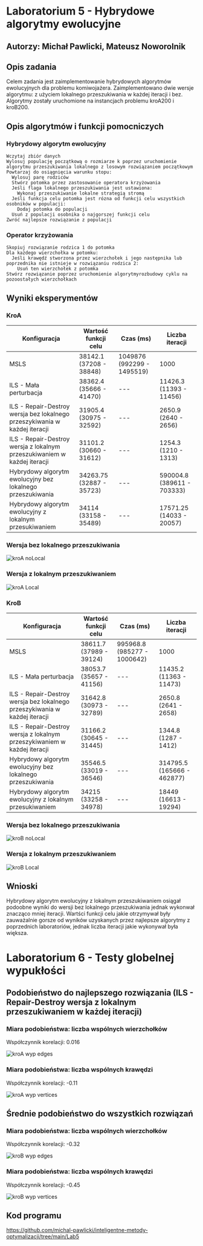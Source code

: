 # Laboratorium 5 - Hybrydowe algorytmy ewolucyjne

## Autorzy: Michał Pawlicki, Mateusz Noworolnik

## Opis zadania

Celem zadania jest zaimplementowanie hybrydowych algorytmów ewolucyjnych dla problemu komiwojażera. Zaimplementowano dwie wersje algorytmu: z użyciem lokalnego przeszukiwania w każdej iteracji i bez. Algorytmy zostały uruchomione na instancjach problemu kroA200 i kroB200.

## Opis algorytmów i funkcji pomocniczych

### Hybrydowy algorytm ewolucyjny

```
Wczytaj zbiór danych
Wylosuj populację początkową o rozmiarze k poprzez uruchomienie algorytmu przeszukiwania lokalnego z losowym rozwiązaniem początkowym
Powtarzaj do osiągnięcia warunku stopu:
  Wylosuj parę rodziców
  Stwórz potomka przez zastosowanie operatora krzyżowania
  Jeśli flaga lokalnego przeszukiwania jest ustawiona:
    Wykonaj przeszukiwanie lokalne strategią stromą
  Jeśli funkcja celu potomka jest rózna od funkcji celu wszystkich osobników w populacji:
    Dodaj potomka do populacji
  Usuń z populacji osobnika o najgorszej funkcji celu
Zwróć najlepsze rozwiązanie z populacji
```

### Operator krzyżowania

```
Skopiuj rozwiązanie rodzica 1 do potomka
Dla każdego wierzchołka w potomku:
  Jeśli krawędź stworzona przez wierzchołek i jego następnika lub poprzednika nie istnieje w rozwiązaniu rodzica 2:
    Usuń ten wierzchołek z potomka
Stwórz rozwiązanie poprzez uruchomienie algorytmyrozbudowy cyklu na pozoostałych wierzchołkach
```

## Wyniki eksperymentów

### KroA

| Konfiguracja                                                               | Wartość funkcji celu     | Czas (ms)                  | Liczba iteracji            |
| -------------------------------------------------------------------------- | ------------------------ | -------------------------- | -------------------------- |
| MSLS                                                                       | 38142.1 (37208 - 38848)  | 1049876 (992299 - 1495519) | 1000                       |
| ILS - Mała perturbacja                                                     | 38362.4 (35666 - 41470)  | ---                        | 11426.3 (11393 - 11456)    |
| ILS - Repair-Destroy wersja bez lokalnego przeszykiwania w każdej iteracji | 31905.4 (30975 - 32592)  | ---                        | 2650.9 (2640 - 2656)       |
| ILS - Repair-Destroy wersja z lokalnym przeszukiwaniem w każdej iteracji   | 31101.2 (30660 - 31612)  | ---                        | 1254.3 (1210 - 1313)       |
| Hybrydowy algorytm ewolucyjny bez lokalnego przeszukiwania                 | 34263.75 (32887 - 35723) | ---                        | 590004.8 (389611 - 703333) |
| Hybrydowy algorytm ewolucyjny z lokalnym przesukiwaniem                    | 34114 (33158 - 35489)    | ---                        | 17571.25 (14033 - 20057)   |

### Wersja bez lokalnego przeszukiwania

![kroA noLocal](kroA_noLocal.png "krA noLocal")

### Wersja z lokalnym przeszukiwaniem

![kroA Local](kroA_withLocal.png "krA Local")

### KroB

| Konfiguracja                                                               | Wartość funkcji celu    | Czas (ms)                   | Liczba iteracji            |
| -------------------------------------------------------------------------- | ----------------------- | --------------------------- | -------------------------- |
| MSLS                                                                       | 38611.7 (37989 - 39124) | 995968.8 (985277 - 1000642) | 1000                       |
| ILS - Mała perturbacja                                                     | 38053.7 (35657 - 41156) | ---                         | 11435.2 (11363 - 11473)    |
| ILS - Repair-Destroy wersja bez lokalnego przeszykiwania w każdej iteracji | 31642.8 (30973 - 32789) | ---                         | 2650.8 (2641 - 2658)       |
| ILS - Repair-Destroy wersja z lokalnym przeszykiwaniem w każdej iteracji   | 31166.2 (30645 - 31445) | ---                         | 1344.8 (1287 - 1412)       |
| Hybrydowy algorytm ewolucyjny bez lokalnego przeszukiwania                 | 35546.5 (33019 - 36546) | ---                         | 314795.5 (165666 - 462877) |
| Hybrydowy algorytm ewolucyjny z lokalnym przesukiwaniem                    | 34215 (33258 - 34978)   | ---                         | 18449 (16613 - 19294)      |

### Wersja bez lokalnego przeszukiwania

![kroB noLocal](kroB_noLocal.png "krB noLocal")

### Wersja z lokalnym przeszukiwaniem

![kroB Local](kroB_withLocal.png "krB Local")

## Wnioski

Hybrydowy algorytm ewolucyjny z lokalnym przeszukiwaniem osiągał podoobne wyniki do wersji bez lokalnego przeszukiwania jednak wykonwał znacząco mniej iteracji. Wartści funkcji celu jakie otrzymywał były zauważalnie gorsze od wyników uzyskanych przez najlepsze algorytmy z poprzednich laboratoriów, jednak liczba iteracji jakie wykonywał była większa.

# Laboratorium 6 - Testy globelnej wypukłości

## Podobieństwo do najlepszego rozwiązania (ILS - Repair-Destroy wersja z lokalnym przeszukiwaniem w każdej iteracji)

### Miara podobieństwa: liczba wspólnych wierzchołków

Współczynnik korelacji: 0.016

![kroA wyp edges](wyp_best_nodes.png "best wyp vertices")

### Miara podobieństwa: liczba wspólnych krawędzi

Współczynnik korelacji: -0.11

![kroA wyp vertices](wyp_best_edges.png "best wyp edges")

## Średnie podobieństwo do wszystkich rozwiązań

### Miara podobieństwa: liczba wspólnych wierzchołków

Współczynnik korelacji: -0.32

![kroB wyp edges](wyp_mean_nodes.png "mean wyp vertices")

### Miara podobieństwa: liczba wspólnych krawędzi

Współczynnik korelacji: -0.45

![kroB wyp vertices](wyp_mean_edges.png "mean wyp edges")

## Kod programu

https://github.com/michal-pawlicki/inteligentne-metody-optymalizacji/tree/main/Lab5
